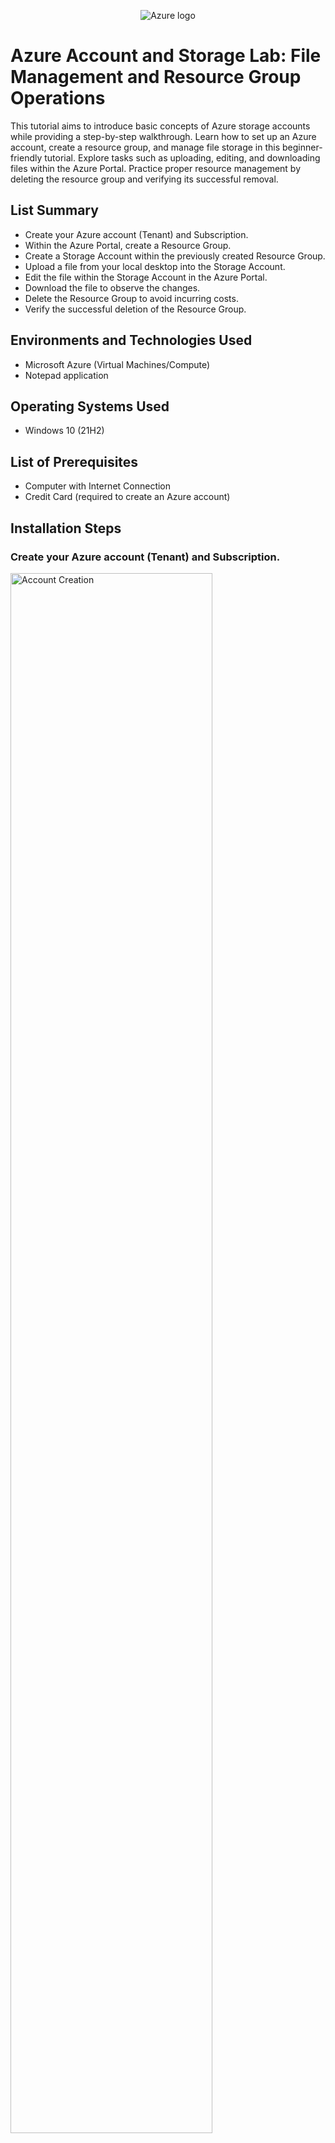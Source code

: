 <p align="center">
<img src="https://i.imgur.com/FRRLw01.png" alt="Azure logo"/>
</p>

<h1>Azure Account and Storage Lab: File Management and Resource Group Operations</h1>
This tutorial aims to introduce basic concepts of Azure storage accounts while providing a step-by-step walkthrough. Learn how to set up an Azure account, create a resource group, and manage file storage in this beginner-friendly tutorial. Explore tasks such as uploading, editing, and downloading files within the Azure Portal. Practice proper resource management by deleting the resource group and verifying its successful removal.<br />

<h2>List Summary</h2>

- Create your Azure account (Tenant) and Subscription.
- Within the Azure Portal, create a Resource Group.
- Create a Storage Account within the previously created Resource Group.
- Upload a file from your local desktop into the Storage Account.
- Edit the file within the Storage Account in the Azure Portal.
- Download the file to observe the changes.
- Delete the Resource Group to avoid incurring costs.
- Verify the successful deletion of the Resource Group.

<h2>Environments and Technologies Used</h2>

- Microsoft Azure (Virtual Machines/Compute)
- Notepad application

<h2>Operating Systems Used </h2>

- Windows 10</b> (21H2)

<h2>List of Prerequisites</h2>

- Computer with Internet Connection
- Credit Card (required to create an Azure account)

<h2>Installation Steps</h2>

<h3>Create your Azure account (Tenant) and Subscription.</h3>
<p>
<img src="https://i.imgur.com/YmqCvWZ.png" height="80%" width="80%" alt="Account Creation"/>
</p>
<ul>
  <li>
    <a href="https://azure.microsoft.com/en-us/free/">Create an Azure account (Tenant) and Subscription</a> if you haven't done so already.
  </li>
</ul>
</p>

<h3>Within the Azure Portal, create a Resource Group.</h3>
<p>
<img src="https://i.imgur.com/D4LlhJ3.png" height="80%" width="80%" alt="RG Creation"/>
</p>
<p>
<ul>
  <li>Search for Resource Group
    <ul>
      <li>Note: A Resource Group is essentially a folder</li>
    </ul>
  </li>
  <li>Click 'Create'</li>
  <li>Choose your Subscription (i.e., 'Azure subscription 1')
    <ul>
      <li>Note: A Subscription provides access to Azure services while enabling the separatation and management of resources, usage, and billing. </li>
    </ul>
  </li>
  <li>Write a name for your resource group (i.e., RG-Lab-1)</li>
  <li>Pick a Region where the resource group is being created (i.e., '(US) West US 2')</li>
  <li>For now, skip creating a tag since not necessary
    <ul>
      <li>Note: A tag is used to effectively track data and metadata within your organization</li>
    </ul>
  </li>
  <li>Wait for validation on "Review + create", then click 'Create'</li>
</ul>
</p>

<h3>Create a Storage Account within the previously created Resource Group.</h3>
<p>
<img src="https://i.imgur.com/Vesiv6r.png" height="80%" width="80%" alt="Storage Group creation"/>
</p>
<p>
<ul>
  <li>Search for Storage Account
    <ul>
      <li>Note: A Storage Account is one of the many resource types available in Azure, offering functionality akin to a very powerful Dropbox or Google Drive.</li>
    </ul>
  </li>
  <li>Click 'Create'</li>
  <li>Choose your Subscription (i.e., 'Azure subscription 1')</li>
  <li>Choose your resource group (i.e., 'RG-Lab-1')</li>
  <li>Write a name for your storage account (i.e., joshcoursecareerslab01)</li>
  <li>Pick a Region where the storage account is being created (i.e., '(US) West US 2')</li>
  <li>Choose your Performance (i.e., 'Standard')</li>
  <li>Choose your Redundancy (i.e., 'Geo-redundant storage (GRS)')</li>
  <li>Wait for validation on "Review + create" then click 'Create'</li>
</ul>
</p>

<h3>Upload a file from your local desktop into the Storage Account.</h3>
<p>
<img src="https://i.imgur.com/vvNXCvY.png" height="80%" width="80%" alt="File Upload"/>
</p>
<p>
<ul>
  <li>Open the storage account you just created (i.e., 'joshcoursecareerslab01')</li>
  <li>Click 'Containers'
    <ul>
      <li>Note: a Container is like an individual folder inside of our Storage Account</li>
    </ul>
  </li>
  <li>Click '+ Container' to create a Container</li>
  <li>Write a name for your container (i.e., cclab01)</li>
  <li>Choose Public access level (i.e., 'Private (no anonymous access)')</li>
  <li>Click 'Create', then open the container</li>
  <li>Open the Notepad application on your computer, write something (i.e., Hello World), and save the file</li>
  <li>Click '+ Upload' and select the notepad file to upload</li>
</ul>
</p>

<h3>Edit the file within the Storage Account in the Azure Portal.</h3>
<p>
<img src="https://i.imgur.com/Mt2AoZa.png" height="80%" width="80%" alt="File Edit"/>
</p>
<p>
<ul>
  <li>Click on the "three dots" next to your uploaded Notepad file</li>
  <li>Click 'View/edit'</li>
  <li>Edit the file directly from inside the storage account container (make some changes to the text as you wish)</li>
  <li>Click 'Save'</li>
</ul>
</p>

<h3>Download the file to observe the changes.</h3>
<p>
<img src="https://i.imgur.com/UXkpAM1.png" height="80%" width="80%" alt="Download and Observe"/>
</p>
<p>
<ul>
  <li>Click 'Download'</li>
  <li>Open the downloaded file on your computer and observe the edits</li>
</ul>
</p>

<h3>Delete the Resource Group created earlier to avoid incurring costs.</h3>
<p>
<img src="https://i.imgur.com/IJWJVFF.png" height="80%" width="80%" alt="Delete RG"/>
</p>
<p>
<ul>
  <li>Search for Resource Group</li>
  <li>Click on your resource group (i.e., ‘RG-Lab-1’)</li>
  <li>Click 'Delete resource group'</li>
  <li>Type or copy and paste the name of your resource group (i.e., RG-Lab-1) to confirm the deletion</li>
  <li>Click ‘Delete’</li>
</ul>
</p>

<h3>Verify the successful deletion of the Resource Group.</h3>
<p>
<img src="https://i.imgur.com/T5lFp7W.png" height="80%" width="80%" alt="Delete Verified"/>
</p>
<p>
<ul>
  <li>Search for Resource Group</li>
  <li>Confirm that your resource group has been deleted</li>
</ul>
</p>
